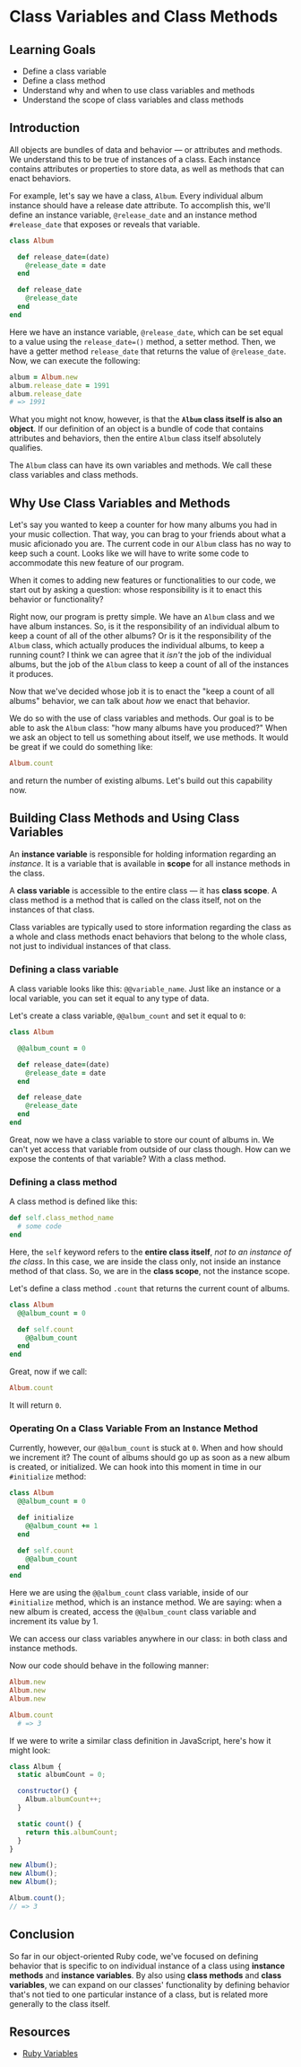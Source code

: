 # Class Variables and Class Methods

## Learning Goals

- Define a class variable
- Define a class method
- Understand why and when to use class variables and methods
- Understand the scope of class variables and class methods

## Introduction

All objects are bundles of data and behavior — or attributes and methods. We
understand this to be true of instances of a class. Each instance contains
attributes or properties to store data, as well as methods that can enact
behaviors.

For example, let's say we have a class, `Album`. Every individual album instance
should have a release date attribute. To accomplish this, we'll define an
instance variable, `@release_date` and an instance method `#release_date` that
exposes or reveals that variable.

```ruby
class Album

  def release_date=(date)
    @release_date = date
  end

  def release_date
    @release_date
  end
end
```

Here we have an instance variable, `@release_date`, which can be set equal to a
value using the `release_date=()` method, a setter method. Then, we have a
getter method `release_date` that returns the value of `@release_date`. Now, we
can execute the following:

```ruby
album = Album.new
album.release_date = 1991
album.release_date
# => 1991
```

What you might not know, however, is that the **`Album` class itself is also an
object**. If our definition of an object is a bundle of code that contains
attributes and behaviors, then the entire `Album` class itself absolutely
qualifies.

The `Album` class can have its own variables and methods. We call these class
variables and class methods.

## Why Use Class Variables and Methods

Let's say you wanted to keep a counter for how many albums you had in your music
collection. That way, you can brag to your friends about what a music aficionado
you are. The current code in our `Album` class has no way to keep such a count.
Looks like we will have to write some code to accommodate this new feature of
our program.

When it comes to adding new features or functionalities to our code, we start
out by asking a question: whose responsibility is it to enact this behavior or
functionality?

Right now, our program is pretty simple. We have an `Album` class and we have
album instances. So, is it the responsibility of an individual album to keep a
count of all of the other albums? Or is it the responsibility of the `Album`
class, which actually produces the individual albums, to keep a running count? I
think we can agree that it _isn't_ the job of the individual albums, but the job
of the `Album` class to keep a count of all of the instances it produces.

Now that we've decided whose job it is to enact the "keep a count of all albums"
behavior, we can talk about _how_ we enact that behavior.

We do so with the use of class variables and methods. Our goal is to be able to
ask the `Album` class: "how many albums have you produced?" When we ask an
object to tell us something about itself, we use methods. It would be great if
we could do something like:

```ruby
Album.count
```

and return the number of existing albums. Let's build out this capability now.

## Building Class Methods and Using Class Variables

An **instance variable** is responsible for holding information regarding an
_instance_. It is a variable that is available in **scope** for all instance
methods in the class.

A **class variable** is accessible to the entire class — it has **class scope**.
A class method is a method that is called on the class itself, not on the
instances of that class.

Class variables are typically used to store information regarding the class as a
whole and class methods enact behaviors that belong to the whole class, not just
to individual instances of that class.

### Defining a class variable

A class variable looks like this: `@@variable_name`. Just like an instance or a
local variable, you can set it equal to any type of data.

Let's create a class variable, `@@album_count` and set it equal to `0`:

```ruby
class Album

  @@album_count = 0

  def release_date=(date)
    @release_date = date
  end

  def release_date
    @release_date
  end
end
```

Great, now we have a class variable to store our count of albums in. We can't
yet access that variable from outside of our class though. How can we expose the
contents of that variable? With a class method.

### Defining a class method

A class method is defined like this:

```ruby
def self.class_method_name
  # some code
end
```

Here, the `self` keyword refers to the **entire class itself**, _not to an
instance of the class_. In this case, we are inside the class only, not inside
an instance method of that class. So, we are in the **class scope**, not the
instance scope.

Let's define a class method `.count` that returns the current count of albums.

```ruby
class Album
  @@album_count = 0

  def self.count
    @@album_count
  end
end
```

Great, now if we call:

```ruby
Album.count
```

It will return `0`.

### Operating On a Class Variable From an Instance Method

Currently, however, our `@@album_count` is stuck at `0`. When and how should we
increment it? The count of albums should go up as soon as a new album is
created, or initialized. We can hook into this moment in time in our
`#initialize` method:

```ruby
class Album
  @@album_count = 0

  def initialize
    @@album_count += 1
  end

  def self.count
    @@album_count
  end
end
```

Here we are using the `@@album_count` class variable, inside of our
`#initialize` method, which is an instance method. We are saying: when a new
album is created, access the `@@album_count` class variable and increment its
value by 1.

We can access our class variables anywhere in our class: in both class and
instance methods.

Now our code should behave in the following manner:

```ruby
Album.new
Album.new
Album.new

Album.count
  # => 3
```

If we were to write a similar class definition in JavaScript, here's how it
might look:

```js
class Album {
  static albumCount = 0;

  constructor() {
    Album.albumCount++;
  }

  static count() {
    return this.albumCount;
  }
}

new Album();
new Album();
new Album();

Album.count();
// => 3
```

## Conclusion

So far in our object-oriented Ruby code, we've focused on defining behavior that
is specific to on individual instance of a class using **instance methods** and
**instance variables**. By also using **class methods** and **class variables**,
we can expand on our classes' functionality by defining behavior that's not tied
to one particular instance of a class, but is related more generally to the
class itself.

## Resources

- [Ruby Variables](https://www.tutorialspoint.com/ruby/ruby_variables.htm)
